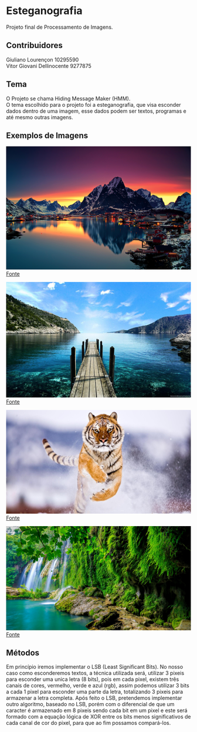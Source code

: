 # Esteganografia
Projeto final de Processamento de Imagens.

## Contribuidores

Giuliano Lourençon  10295590<br />
Vitor Giovani Dellinocente 9277875<br />

## Tema
O Projeto se chama Hiding Message Maker (HMM).<br />
O tema escolhido para o projeto foi a esteganografia, que visa esconder dados dentro de uma imagem, esse dados podem ser textos, programas e até mesmo outras imagens. 

## Exemplos de Imagens
![Imagem Montanha](https://github.com/VitorGDellino/Steganography/blob/master/images/mountain.jpg)<br />
[Fonte](https://wallpapersite.com/nature/reine-lake-mountains-norway-4k-4899.html)<br />

![Imagem Mar](https://github.com/VitorGDellino/Steganography/blob/master/images/sea.jpg)<br />
[Fonte](https://br.pinterest.com/pin/24629129192697872)<br />

![Imagem Tigre](https://github.com/VitorGDellino/Steganography/blob/master/images/tiger.jpg)<br />
[Fonte](http://www.img.pink/image/fv)<br />

![Imagem Cachoeira](https://github.com/VitorGDellino/Steganography/blob/master/images/waterfall.jpg)<br />
[Fonte](https://wallpapersite.com/nature/tropical-forest-waterfall-hd-4k-6161.html)<br />

## Métodos
Em princípio iremos implementar o LSB (Least Significant Bits). No nosso caso como esconderemos textos, a técnica utilizada será, utilizar 3 pixeis para esconder uma unica letra (8 bits), pois em cada pixel, existem três canais de cores, vermelho, verde e azul (rgb), assim podemos utilizar 3 bits a cada 1 pixel para esconder uma parte da letra, totalizando 3 pixeis para armazenar a letra completa. Após feito o LSB, pretendemos implementar outro algoritmo, baseado no LSB, porém com o diferencial de que um caracter é armazenado em 8 pixeis sendo cada bit em um pixel e este será formado com a equação lógica de XOR entre os bits menos significativos de cada canal de cor do pixel, para que ao fim possamos compará-los. 
